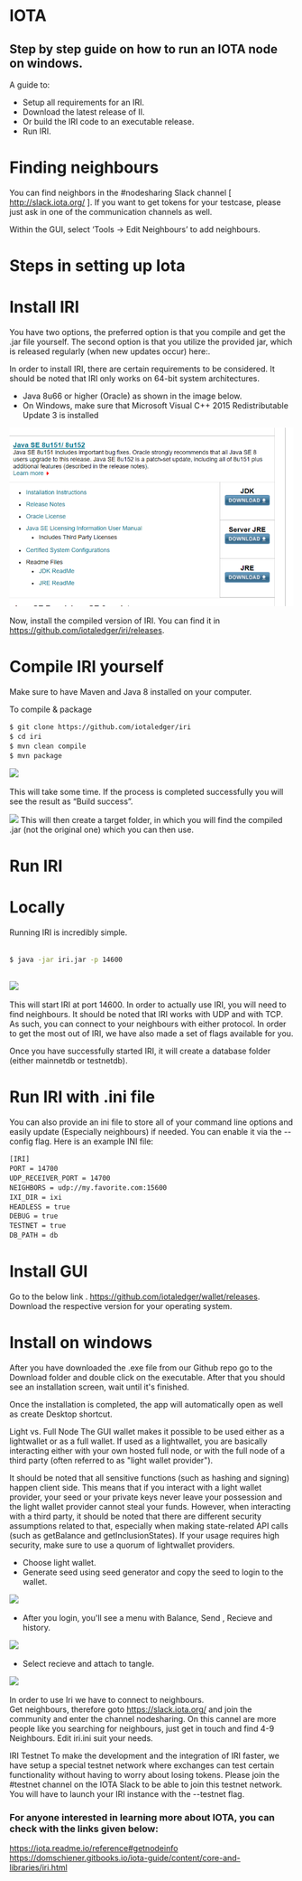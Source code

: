 

   # IOTA 
    
   ## Step by step guide on how to run an IOTA node on windows.

   A guide to: 
-	Setup all requirements for an IRI. 
-	Download the latest release of II. 
-	Or build the IRI code to an executable release.
-	Run IRI. 
   
# Finding neighbours 
You can find neighbors in the #nodesharing Slack channel [ http://slack.iota.org/  ]. If you want to get tokens for your testcase, please just ask in one of the communication channels as well.
 
Within the GUI, select ‘Tools -> Edit Neighbours’ to add neighbours.  
 
# Steps in setting up Iota 
 
 # Install IRI 
  
 You have two options, the preferred option is that you compile and get the .jar file yourself. The second option is that you utilize the provided jar, which is released regularly (when new updates occur) here:. 
  
  In order to install IRI, there are certain requirements to be considered. It should be noted that IRI only works on 64-bit system architectures. 
   
-	Java 8u66 or higher (Oracle) as shown in the image below.
-	On Windows, make sure that Microsoft Visual C++ 2015 Redistributable Update 3 is installed 

![alt text](https://github.com/Alfiyanazar/Iota/blob/master/pictures/java%20version.PNG)
  
Now, install the compiled version of IRI. You can find it in https://github.com/iotaledger/iri/releases. 
  
 # Compile IRI yourself 
Make sure to have Maven and Java 8 installed on your computer. 
  
 To compile & package 
 ```sh 
$ git clone https://github.com/iotaledger/iri 
$ cd iri 
$ mvn clean compile 
$ mvn package 
``` 
 
  ![](https://lh3.googleusercontent.com/2StyLYuBOgQdEHtITVN3z2isaVTmk9Y28--Kp8pnSM80vCNlY1PNmHChkl7ydWECLLP_9oFGbn-z7Q=w1920-h922-rw)
 
This will take some time. If the process is completed successfully you will see the result as “Build success”. 
  
  ![](https://lh4.googleusercontent.com/yI0Wd8_7pL5N7D-QTDjzbsT_bS5ejo0_I12RYRZWhcESCA4qGW0l_4o3CD7FoQuNclW02yyreWeN7w=w1920-h922-rw)
 This will then create a target folder, in which you will find the compiled .jar (not the original one) which you can then use. 
  
 # Run IRI  
 # Locally 
 Running IRI is incredibly simple. 
 

```sh 

$ java -jar iri.jar -p 14600 
 
``` 
  
  ![](https://lh6.googleusercontent.com/LA6boDCPLFJV0GONMrMn8YTdyg3BxUiKbUpbLnhVXZphmT_oedNHVg8hfT_N9P6XWH9yDdS9Jhs6lw=w1920-h922-rw)
  
This will start IRI at port 14600. In order to actually use IRI, you will need to find neighbours. It should be noted that IRI works with UDP and with TCP. As such, you can connect to your neighbours with either protocol. In order to get the most out of IRI, we have also made a set of flags available for you. 
 
Once you have successfully started IRI, it will create a database folder (either mainnetdb or testnetdb). 
 
 # Run IRI with .ini file 
 You can also provide an ini file to store all of your command line options and easily update 
(Especially neighbours) if needed. You can enable it via the -- config flag. Here is an example INI file: 
  
 ```sh 
[IRI] 
PORT = 14700 
UDP_RECEIVER_PORT = 14700 
NEIGHBORS = udp://my.favorite.com:15600 
IXI_DIR = ixi 
HEADLESS = true 
DEBUG = true 
TESTNET = true 
DB_PATH = db 
``` 
 
# Install GUI 
 
Go to the below link . 
 https://github.com/iotaledger/wallet/releases.  
 Download the respective version for your operating system. 
  
 # Install on windows 
 After you have downloaded the .exe file from our Github repo go to the Download folder and double click on the executable. After that you should see an installation screen, wait until it's finished. 
  
 Once the installation is completed, the app will automatically open as well as create Desktop shortcut. 
  
 Light vs. Full Node 
 The GUI wallet makes it possible to be used either as a lightwallet or as a full wallet. If used as a lightwallet, you are basically interacting either with your own hosted full node, or with the full node of a third party (often referred to as "light wallet provider"). 
  
 It should be noted that all sensitive functions (such as hashing and signing) happen client side. This means that if you interact with a light wallet provider, your seed or your private keys never leave your possession and the light wallet provider cannot steal your funds. However, when interacting with a third party, it should be noted that there are different security assumptions related to that, especially when making state-related API calls (such as getBalance and getInclusionStates). If your usage requires high security, make sure to use a quorum of lightwallet providers. 
  
-	Choose light wallet. 
-	Generate seed using seed generator and copy the seed to login to the wallet. 


   
   ![](https://lh5.googleusercontent.com/UiPX76Ffr6JOKC7IJ_JODSbpwNvwKEVmLP0sSw8M_vsQTvqmuQAQo7uXtmgsUqwLDfxrJX43LQU8vQ=w1920-h922-rw)
   
-	After you login, you'll see a menu with Balance, Send , Recieve and history. 

![](https://lh3.googleusercontent.com/75Xm-fLotiTXsaBta1Xz5dUECENNrx_JCQ3cJ1PqvVrMwFE_BvN_qqO9VzQhcqzni8HUPAXygWBo-A=w1920-h922-rw)
  
-	Select recieve and attach to tangle. 

![](https://lh4.googleusercontent.com/TOMCMdqB1UtedeQtcna-BFibBEx4eOX_iCXEfuvmb8JvwvW3beYnn4CaYCsUaXFveRjug5M0QTUs_w=w1920-h922-rw)
 
  
In order to use Iri we have to connect to neighbours.  
 Get neighbours, therefore goto https://slack.iota.org/ and join the community and enter the channel nodesharing. On this cannel are more people like you searching for neighbours, just get in touch and find 4-9 Neighbours. 
Edit iri.ini suit your needs. 
 
IRI Testnet 
To make the development and the integration of IRI faster, we have setup a special testnet network where exchanges can test certain functionality without having to worry about losing tokens. Please join the #testnet channel on the IOTA Slack to be able to join this testnet network. You will have to launch your IRI instance with the --testnet flag. 
 
 
  ### For anyone interested in learning more about IOTA, you can check with the links given below:
https://iota.readme.io/reference#getnodeinfo
https://domschiener.gitbooks.io/iota-guide/content/core-and-libraries/iri.html

 
